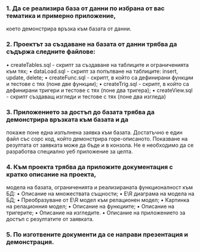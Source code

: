 ### 1. Да се реализира база от данни по избрана от вас тематика и примерно приложение,
което демонстрира връзка към базата от данни.
### 2. Проектът за създаване на базата от данни трябва да съдържа следните файлове:
• createTables.sql - скрипт за създаване на таблиците и ограниченията към тях;
• dataLoad.sql - скрипт за попълване на таблиците: insert, update, delete;
• createFunc.sql - скрипт, в който са дефинирани функции и тестове с тях (поне
две функции);
• createTrig.sql - скрипт, в който са дефинирани тригери и тестове с тях (поне
два тригера);
• createView.sql - скрипт създаващ изгледи и тестове с тях (поне два изгледа)
### 3. Приложението за достъп до базата трябва да демонстрира връзката към базата и да
покаже поне една изпълнена заявка към базата. Достатъчно е един файл със сорс код,
който демонстрира горе-описаното. Показване на резултата от заявката може да бъде
и в конзола. Не е необходимо да се разработва специално уеб приложение за целта.
### 4. Към проекта трябва да приложите документация с кратко описание на проекта,
модела на базата, ограниченията и реализираната функционалност към БД:
• Описание на множествата същности;
• E\R диаграма на модела на БД;
• Преобразуване от E\R модел към релационен модел;
• Картинка на релационния модел;
• Описание на функциите;
• Описание на тригерите;
• Описание на изгледите.
• Описание на приложението за достъп с резултатите от заявката.
### 5. По изготвените документи да се направи презентация и демонстрация.

